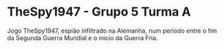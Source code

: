 # TheSpy1947 - Grupo 5 Turma A
Jogo TheSpy1947, espião infiltrado na Alemanha, num período entre o fim da Segunda Guerra Mundial e o inicio da Guerra Fria.
